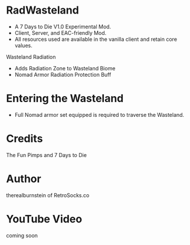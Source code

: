 # RadWasteland

* A 7 Days to Die V1.0 Experimental Mod.
* Client, Server, and EAC-friendly Mod.
* All resources used are available in the vanilla client and retain core values.

Wasteland Radiation
* Adds Radiation Zone to Wasteland Biome
* Nomad Armor Radiation Protection Buff

# Entering the Wasteland
* Full Nomad armor set equipped is required to traverse the Wasteland.

# Credits
The Fun Pimps and 7 Days to Die

# Author
therealburnstein of RetroSocks.co

# YouTube Video
coming soon
